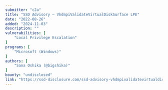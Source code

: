 ```yaml
---
submitter: "c2a"
title: "SSD Advisory – VhdmpiValidateVirtualDiskSurface LPE"
date: "2022-08-26"
added: "2024-11-03"
description: ""
vulnerabilities: [
    "Local Privilege Escalation"
]
programs: [
    "Microsoft (Windows)"
]
authors: [
    "Sana Oshika (@bigshika)"
]
bounty: "undisclosed"
link: "https://ssd-disclosure.com/ssd-advisory-vhdmpivalidatevirtualdisksurface-lpe/"
---
```




